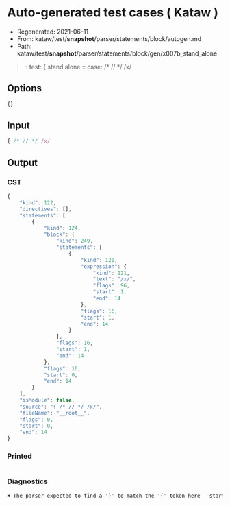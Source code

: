 # Auto-generated test cases ( Kataw )
- Regenerated: 2021-06-11
- From: kataw/test/__snapshot__/parser/statements/block/autogen.md
- Path: kataw/test/__snapshot__/parser/statements/block/gen/x007b_stand_alone
> :: test: { stand alone
> :: case: /* // */ /x/
## Options

`````js
{}
`````
## Input

`````js
{ /* // */ /x/
`````
## Output

### CST

```javascript
{
    "kind": 122,
    "directives": [],
    "statements": [
        {
            "kind": 124,
            "block": {
                "kind": 249,
                "statements": [
                    {
                        "kind": 120,
                        "expression": {
                            "kind": 221,
                            "text": "/x/",
                            "flags": 96,
                            "start": 1,
                            "end": 14
                        },
                        "flags": 16,
                        "start": 1,
                        "end": 14
                    }
                ],
                "flags": 16,
                "start": 1,
                "end": 14
            },
            "flags": 16,
            "start": 0,
            "end": 14
        }
    ],
    "isModule": false,
    "source": "{ /* // */ /x/",
    "fileName": "__root__",
    "flags": 0,
    "start": 0,
    "end": 14
}
```

### Printed

```javascript

```

### Diagnostics

```javascript
✖ The parser expected to find a '}' to match the '{' token here - start: 14, end: 14

```

